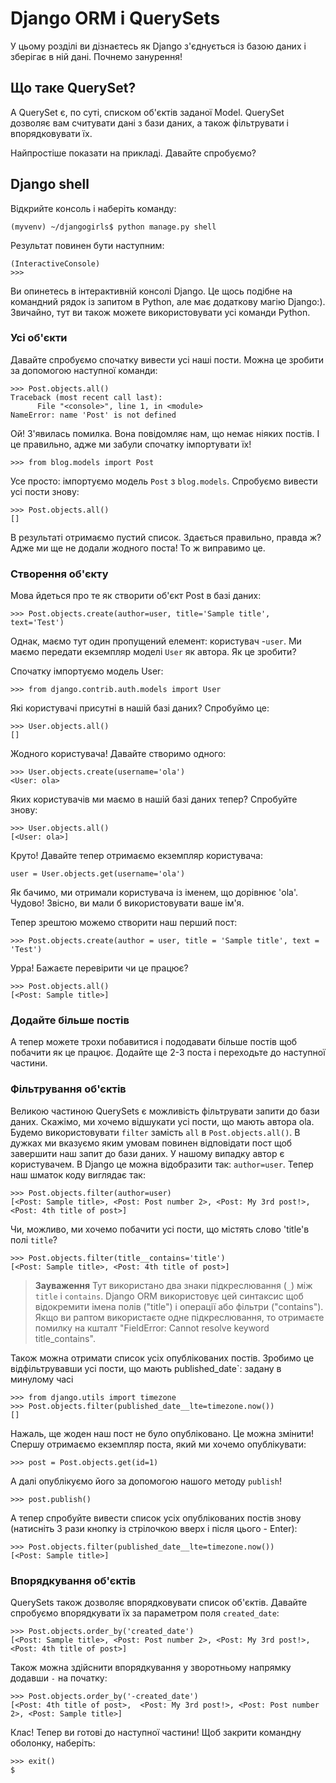 # Django ORM і QuerySets

У цьому розділі ви дізнаєтесь як Django з'єднується із базою даних і зберігає в ній дані. Почнемо занурення!

## Що таке QuerySet?

A QuerySet є, по суті, списком об'єктів заданої Model. QuerySet дозволяє вам считувати дані з бази даних, а також фільтрувати і впорядковувати їх.

Найпростіше показати на прикладі. Давайте спробуємо?

## Django shell

Відкрийте консоль і наберіть команду:

    (myvenv) ~/djangogirls$ python manage.py shell
    

Результат повинен бути наступним:

    (InteractiveConsole)
    >>>
    

Ви опинетесь в інтерактивній консолі Django. Це щось подібне на командний рядок із запитом в Python, але має додаткову магію Django:). Звичайно, тут ви також можете використовувати усі команди Python.

### Усі об'єкти

Давайте спробуємо спочатку вивести усі наші пости. Можна це зробити за допомогою наступної команди:

    >>> Post.objects.all()
    Traceback (most recent call last):
          File "<console>", line 1, in <module>
    NameError: name 'Post' is not defined
    

Ой! З'явилась помилка. Вона повідомляє нам, що немає ніяких постів. І це правильно, адже ми забули спочатку імпортувати їх!

    >>> from blog.models import Post
    

Усе просто: імпортуємо модель `Post` з `blog.models`. Спробуємо вивести усі пости знову:

    >>> Post.objects.all()
    []
    

В результаті отримаємо пустий список. Здається правильно, правда ж? Адже ми ще не додали жодного поста! То ж виправимо це.

### Створення об'єкту

Мова йдеться про те як створити об'єкт Post в базі даних:

    >>> Post.objects.create(author=user, title='Sample title', text='Test')
    

Однак, маємо тут один пропущений елемент: користувач -`user`. Ми маємо передати екземпляр моделі `User` як автора. Як це зробити?

Спочатку імпортуємо модель User:

    >>> from django.contrib.auth.models import User
    

Які користувачі присутні в нашій базі даних? Спробуймо це:

    >>> User.objects.all()
    []
    

Жодного користувача! Давайте створимо одного:

    >>> User.objects.create(username='ola')
    <User: ola>
    

Яких користувачів ми маємо в нашій базі даних тепер? Спробуйте знову:

    >>> User.objects.all()
    [<User: ola>]
    

Круто! Давайте тепер отримаємо екземпляр користувача:

    user = User.objects.get(username='ola')
    

Як бачимо, ми отримали користувача із іменем, що дорівнює 'ola'. Чудово! Звісно, ви мали б використовувати ваше ім'я.

Тепер зрештою можемо створити наш перший пост:

    >>> Post.objects.create(author = user, title = 'Sample title', text = 'Test')
    

Урра! Бажаєте перевірити чи це працює?

    >>> Post.objects.all()
    [<Post: Sample title>]
    

### Додайте більше постів

А тепер можете трохи побавитися і пододавати більше постів щоб побачити як це працює. Додайте ще 2-3 поста і переходьте до наступної частини.

### Фільтрування об'єктів

Великою частиною QuerySets є можливість фільтрувати запити до бази даних. Скажімо, ми хочемо відшукати усі пости, що мають автора ola. Будемо використовувати `filter` замість `all` в `Post.objects.all()`. В дужках ми вказуємо яким умовам повинен відповідати пост щоб завершити наш запит до бази даних. У нашому випадку автор є користувачем. В Django це можна відобразити так: `author=user`. Тепер наш шматок коду виглядає так:

    >>> Post.objects.filter(author=user)
    [<Post: Sample title>, <Post: Post number 2>, <Post: My 3rd post!>, <Post: 4th title of post>]
    

Чи, можливо, ми хочемо побачити усі пости, що містять слово 'title'в полі `title`?

    >>> Post.objects.filter(title__contains='title')
    [<Post: Sample title>, <Post: 4th title of post>]
    

> **Зауваження** Тут використано два знаки підкреслювання (`_`) між `title` і `contains`. Django ORM використовує цей синтаксис щоб відокремити імена полів ("title") і операції або фільтри ("contains"). Якщо ви раптом використаєте одне підкреслювання, то отримаєте помилку на кшталт "FieldError: Cannot resolve keyword title_contains".

Також можна отримати список усіх опублікованих постів. Зробимо це відфільтрувавши усі пости, що мають published_date`: задану в минулому часі

    >>> from django.utils import timezone
    >>> Post.objects.filter(published_date__lte=timezone.now())
    []
    

Нажаль, ще жоден наш пост не було опубліковано. Це можна змінити! Спершу отримаємо екземпляр поста, який ми хочемо опублікувати:

    >>> post = Post.objects.get(id=1)
    

А далі опублікуємо його за допомогою нашого методу `publish`!

    >>> post.publish()
    

А тепер спробуйте вивести список усіх опублікованих постів знову (натисніть 3 рази кнопку із стрілочкою вверх і після цього - Enter):

    >>> Post.objects.filter(published_date__lte=timezone.now())
    [<Post: Sample title>]
    

### Впорядкування об'єктів

QuerySets також дозволяє впорядковувати список об'єктів. Давайте спробуємо впорядкувати їх за параметром поля `created_date`:

    >>> Post.objects.order_by('created_date')
    [<Post: Sample title>, <Post: Post number 2>, <Post: My 3rd post!>, <Post: 4th title of post>]
    

Також можна здійснити впорядкування у зворотньому напрямку додавши `-` на початку:

    >>> Post.objects.order_by('-created_date')
    [<Post: 4th title of post>,  <Post: My 3rd post!>, <Post: Post number 2>, <Post: Sample title>]
    

Клас! Тепер ви готові до наступної частини! Щоб закрити командну оболонку, наберіть:

    >>> exit()
    $
